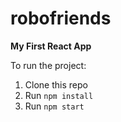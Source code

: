 # robofriends
**My First React App**

To run the project:
1. Clone this repo
2. Run `npm install`
3. Run `npm start`
